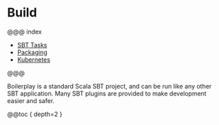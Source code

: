# Build

@@@ index

* [SBT Tasks](sbtTasks.md)
* [Packaging](packaging.md)
* [Kubernetes](kubernetes.md)

@@@

Boilerplay is a standard Scala SBT project, and can be run like any other SBT application.
Many SBT plugins are provided to make development easier and safer.

@@toc { depth=2 }
